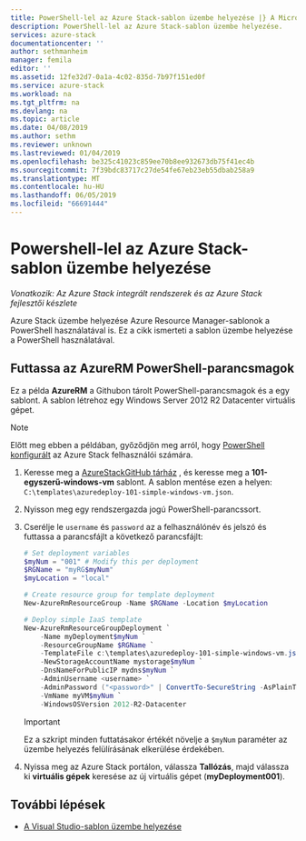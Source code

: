 ```yaml
---
title: PowerShell-lel az Azure Stack-sablon üzembe helyezése |} A Microsoft Docs
description: PowerShell-lel az Azure Stack-sablon üzembe helyezése.
services: azure-stack
documentationcenter: ''
author: sethmanheim
manager: femila
editor: ''
ms.assetid: 12fe32d7-0a1a-4c02-835d-7b97f151ed0f
ms.service: azure-stack
ms.workload: na
ms.tgt_pltfrm: na
ms.devlang: na
ms.topic: article
ms.date: 04/08/2019
ms.author: sethm
ms.reviewer: unknown
ms.lastreviewed: 01/04/2019
ms.openlocfilehash: be325c41023c859ee70b8ee932673db75f41ec4b
ms.sourcegitcommit: 7f39bdc83717c27de54fe67eb23eb55dbab258a9
ms.translationtype: MT
ms.contentlocale: hu-HU
ms.lasthandoff: 06/05/2019
ms.locfileid: "66691444"
---
```

# <a name="deploy-a-template-using-powershell-in-azure-stack"></a>Powershell-lel az Azure Stack-sablon üzembe helyezése

*Vonatkozik: Az Azure Stack integrált rendszerek és az Azure Stack fejlesztői készlete*

Azure Stack üzembe helyezése Azure Resource Manager-sablonok a PowerShell használatával is. Ez a cikk ismerteti a sablon üzembe helyezése a PowerShell használatával.

## <a name="run-azurerm-powershell-cmdlets"></a>Futtassa az AzureRM PowerShell-parancsmagok

Ez a példa **AzureRM** a Githubon tárolt PowerShell-parancsmagok és a egy sablont. A sablon létrehoz egy Windows Server 2012 R2 Datacenter virtuális gépet.

>[!NOTE]
> Előtt meg ebben a példában, győződjön meg arról, hogy [PowerShell konfigurált](azure-stack-powershell-configure-user.md) az Azure Stack felhasználói számára.

1. Keresse meg a [AzureStackGitHub tárház](https://aka.ms/AzureStackGitHub) , és keresse meg a **101-egyszerű-windows-vm** sablont. A sablon mentése ezen a helyen: `C:\templates\azuredeploy-101-simple-windows-vm.json`.
2. Nyisson meg egy rendszergazda jogú PowerShell-parancssort.
3. Cserélje le `username` és `password` az a felhasználónév és jelszó és futtassa a parancsfájlt a következő parancsfájlt:

    ```powershell
    # Set deployment variables
    $myNum = "001" # Modify this per deployment
    $RGName = "myRG$myNum"
    $myLocation = "local"

    # Create resource group for template deployment
    New-AzureRmResourceGroup -Name $RGName -Location $myLocation

    # Deploy simple IaaS template
    New-AzureRmResourceGroupDeployment `
        -Name myDeployment$myNum `
        -ResourceGroupName $RGName `
        -TemplateFile c:\templates\azuredeploy-101-simple-windows-vm.json `
        -NewStorageAccountName mystorage$myNum `
        -DnsNameForPublicIP mydns$myNum `
        -AdminUsername <username> `
        -AdminPassword ("<password>" | ConvertTo-SecureString -AsPlainText -Force) `
        -VmName myVM$myNum `
        -WindowsOSVersion 2012-R2-Datacenter
    ```

    >[!IMPORTANT]
    > Ez a szkript minden futtatásakor értékét növelje a `$myNum` paraméter az üzembe helyezés felülírásának elkerülése érdekében.

4. Nyissa meg az Azure Stack portálon, válassza **Tallózás**, majd válassza ki **virtuális gépek** keresése az új virtuális gépet (**myDeployment001**).

## <a name="next-steps"></a>További lépések

- [A Visual Studio-sablon üzembe helyezése](azure-stack-deploy-template-visual-studio.md)
